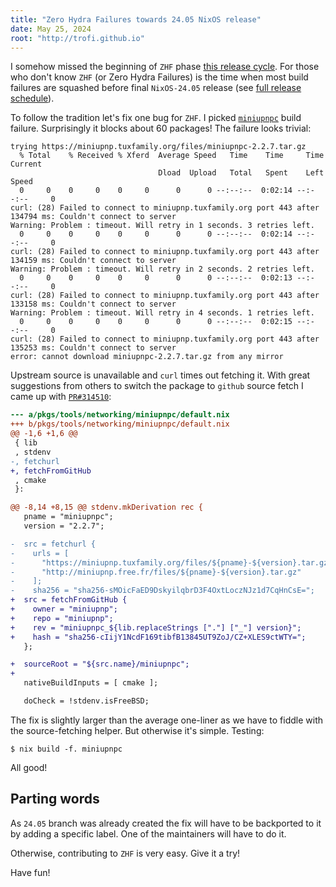 ```yaml
---
title: "Zero Hydra Failures towards 24.05 NixOS release"
date: May 25, 2024
root: "http://trofi.github.io"
---
```


I somehow missed the beginning of `ZHF` phase
[this release cycle](https://github.com/NixOS/nixpkgs/issues/309482).
For those who don't know `ZHF` (or Zero Hydra Failures) is the time when
most build failures are squashed before final `NixOS-24.05` release
(see [full release schedule](https://github.com/NixOS/nixpkgs/issues/303285)).

To follow the tradition let's fix one bug for `ZHF`.
I picked [`miniupnpc`](https://hydra.nixos.org/build/261188699) build
failure. Surprisingly it blocks about 60 packages!
The failure looks trivial:

```
trying https://miniupnp.tuxfamily.org/files/miniupnpc-2.2.7.tar.gz
  % Total    % Received % Xferd  Average Speed   Time    Time     Time  Current
                                 Dload  Upload   Total   Spent    Left  Speed
  0     0    0     0    0     0      0      0 --:--:--  0:02:14 --:--:--     0
curl: (28) Failed to connect to miniupnp.tuxfamily.org port 443 after 134794 ms: Couldn't connect to server
Warning: Problem : timeout. Will retry in 1 seconds. 3 retries left.
  0     0    0     0    0     0      0      0 --:--:--  0:02:14 --:--:--     0
curl: (28) Failed to connect to miniupnp.tuxfamily.org port 443 after 134159 ms: Couldn't connect to server
Warning: Problem : timeout. Will retry in 2 seconds. 2 retries left.
  0     0    0     0    0     0      0      0 --:--:--  0:02:13 --:--:--     0
curl: (28) Failed to connect to miniupnp.tuxfamily.org port 443 after 133158 ms: Couldn't connect to server
Warning: Problem : timeout. Will retry in 4 seconds. 1 retries left.
  0     0    0     0    0     0      0      0 --:--:--  0:02:15 --:--:--     0
curl: (28) Failed to connect to miniupnp.tuxfamily.org port 443 after 135253 ms: Couldn't connect to server
error: cannot download miniupnpc-2.2.7.tar.gz from any mirror
```

Upstream source is unavailable and `curl` times out fetching it.
With great suggestions from others to switch the package to `github`
source fetch I came up with [`PR#314510`](https://github.com/NixOS/nixpkgs/pull/314510):

```diff
--- a/pkgs/tools/networking/miniupnpc/default.nix
+++ b/pkgs/tools/networking/miniupnpc/default.nix
@@ -1,6 +1,6 @@
 { lib
 , stdenv
-, fetchurl
+, fetchFromGitHub
 , cmake
 }:

@@ -8,14 +8,15 @@ stdenv.mkDerivation rec {
   pname = "miniupnpc";
   version = "2.2.7";

-  src = fetchurl {
-    urls = [
-      "https://miniupnp.tuxfamily.org/files/${pname}-${version}.tar.gz"
-      "http://miniupnp.free.fr/files/${pname}-${version}.tar.gz"
-    ];
-    sha256 = "sha256-sMOicFaED9DskyilqbrD3F4OxtLoczNJz1d7CqHnCsE=";
+  src = fetchFromGitHub {
+    owner = "miniupnp";
+    repo = "miniupnp";
+    rev = "miniupnpc_${lib.replaceStrings ["."] ["_"] version}";
+    hash = "sha256-cIijY1NcdF169tibfB13845UT9ZoJ/CZ+XLES9ctWTY=";
   };

+  sourceRoot = "${src.name}/miniupnpc";
+
   nativeBuildInputs = [ cmake ];

   doCheck = !stdenv.isFreeBSD;
```

The fix is slightly larger than the average one-liner as we have to
fiddle with the source-fetching helper. But otherwise it's simple.
Testing:

```
$ nix build -f. miniupnpc
```

All good!

## Parting words

As `24.05` branch was already created the fix will have to be backported
to it by adding a specific label. One of the maintainers will have to do
it.

Otherwise, contributing to `ZHF` is very easy. Give it a try!

Have fun!
